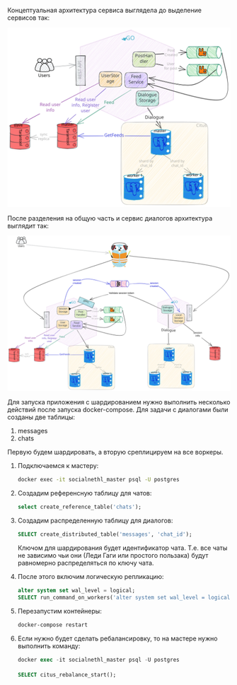 Концептуальная архитектура сервиса выглядела до выделение сервисов так:

![](diag1.svg)

После разделения на общую часть и сервис диалогов архитектура выглядит так:

![](diag4.svg)

Для запуска приложения с шардированием нужно выполнить несколько действий после запуска docker-compose.
Для задачи с диалогами были созданы две таблицы:

1) messages
2) chats

Первую будем шардировать, а вторую среплицируем на все воркеры.

1. Подключаемся к мастеру:

   ```bash
   docker exec -it socialnethl_master psql -U postgres
   ```

2. Создадим референсную таблицу для чатов:

   ```sql
   select create_reference_table('chats');
   ```

2. Создадим распределенную таблицу для диалогов:

   ```sql
   SELECT create_distributed_table('messages', 'chat_id');
   ```

   Ключом для шардирования будет идентификатор чата. Т.е. все чаты не зависимо чьи они (Леди Гаги или простого пользака) будут равномерно распределяться по ключу чата.

3. После этого включим логическую репликацию:

   ```sql
   alter system set wal_level = logical;
   SELECT run_command_on_workers('alter system set wal_level = logical');
   ```

4. Перезапустим контейнеры:

   ```bash
   docker-compose restart
   ```

5. Если нужно будет сделать ребалансировку, то на мастере нужно выполнить команду:

   ```sql
   docker exec -it socialnethl_master psql -U postgres
   
   SELECT citus_rebalance_start();
   ```

   